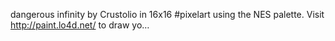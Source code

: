 dangerous infinity by Crustolio in 16x16 #pixelart using the NES palette. Visit http://paint.lo4d.net/ to draw yo… 